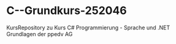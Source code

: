 # C--Grundkurs-252046
KursRepository zu Kurs C# Programmierung - Sprache und .NET Grundlagen der ppedv AG

